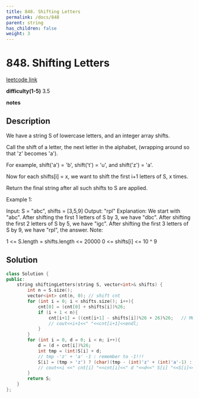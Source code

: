 ```yaml
---
title: 848. Shifting Letters
permalink: /docs/848
parent: string
has_children: false
weight: 3
---
```

# 848. Shifting Letters
[leetcode link](https://leetcode.com/problems/shifting-letters/)

**difficulty(1-5)** 
3.5

**notes**   


## Description
We have a string S of lowercase letters, and an integer array shifts.

Call the shift of a letter, the next letter in the alphabet, (wrapping around so that 'z' becomes 'a'). 

For example, shift('a') = 'b', shift('t') = 'u', and shift('z') = 'a'.

Now for each shifts[i] = x, we want to shift the first i+1 letters of S, x times.

Return the final string after all such shifts to S are applied.

Example 1:

Input: S = "abc", shifts = [3,5,9]
Output: "rpl"
Explanation: 
We start with "abc".
After shifting the first 1 letters of S by 3, we have "dbc".
After shifting the first 2 letters of S by 5, we have "igc".
After shifting the first 3 letters of S by 9, we have "rpl", the answer.
Note:

1 <= S.length = shifts.length <= 20000
0 <= shifts[i] <= 10 ^ 9

## Solution

```c++
class Solution {
public:
    string shiftingLetters(string S, vector<int>& shifts) {
        int n = S.size();
        vector<int> cnt(n, 0); // shift cnt
        for (int i = 0; i < shifts.size(); i++){
            cnt[0] = (cnt[0] + shifts[i])%26;
            if (i + 1 < n){
                cnt[i+1] = ((cnt[i+1] - shifts[i])%26 + 26)%26;   // MOD THEN MOD!!!            
                // cout<<i+1<<" "<<cnt[i+1]<<endl;
            }
        }
        for (int i = 0, d = 0; i < n; i++){
            d = (d + cnt[i])%26;
            int tmp = (int)S[i] + d;
            // tmp -'z' + 'a' -1 : remember to -1!!!
            S[i] = (tmp > 'z') ? (char)(tmp - (int)'z' + (int)'a'-1) : (char)tmp;
            // cout<<i <<" cnt[i] "<<cnt[i]<<" d "<<d<<" S[i] "<<S[i]<<endl;
        }
        return S;
    }
};
```

<!-- 
Default label
{: .label }

Blue label
{: .label .label-blue }

Stable
{: .label .label-green }

New release
{: .label .label-purple }

Coming soon
{: .label .label-yellow }

Deprecated
{: .label .label-red } -->
